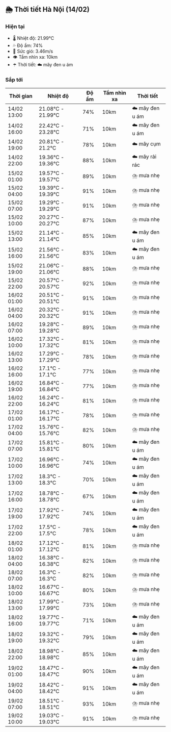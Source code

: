 ## 🌦️ Thời tiết Hà Nội (14/02)

### Hiện tại

- 🌡️ Nhiệt độ: 21.99℃
- 💦 Độ ẩm: 74%
- 💨 Sức gió: 3.46m/s
- 👁️ Tầm nhìn xa: 10km
- ☂️ Thời tiết: ☁️ mây đen u ám

### Sắp tới

| Thời gian | Nhiệt độ | Độ ẩm | Tầm nhìn xa | Thời tiết |
| --- | --- | --- | --- | --- |
| 14/02 13:00 | 21.08℃ - 21.99℃ | 74% | 10km | ☁️ mây đen u ám |
| 14/02 16:00 | 22.42℃ - 23.28℃ | 71% | 10km | ☁️ mây đen u ám |
| 14/02 19:00 | 20.81℃ - 21.2℃ | 78% | 10km | ☁️ mây cụm |
| 14/02 22:00 | 19.36℃ - 19.36℃ | 88% | 10km | ☁️ mây rải rác |
| 15/02 01:00 | 19.57℃ - 19.57℃ | 89% | 10km | ⛈️ mưa nhẹ |
| 15/02 04:00 | 19.39℃ - 19.39℃ | 91% | 10km | ⛈️ mưa nhẹ |
| 15/02 07:00 | 19.29℃ - 19.29℃ | 91% | 10km | ⛈️ mưa nhẹ |
| 15/02 10:00 | 20.27℃ - 20.27℃ | 87% | 10km | ⛈️ mưa nhẹ |
| 15/02 13:00 | 21.14℃ - 21.14℃ | 85% | 10km | ☁️ mây đen u ám |
| 15/02 16:00 | 21.56℃ - 21.56℃ | 83% | 10km | ☁️ mây đen u ám |
| 15/02 19:00 | 21.06℃ - 21.06℃ | 88% | 10km | ⛈️ mưa nhẹ |
| 15/02 22:00 | 20.57℃ - 20.57℃ | 92% | 10km | ⛈️ mưa nhẹ |
| 16/02 01:00 | 20.51℃ - 20.51℃ | 91% | 10km | ⛈️ mưa nhẹ |
| 16/02 04:00 | 20.32℃ - 20.32℃ | 91% | 10km | ⛈️ mưa nhẹ |
| 16/02 07:00 | 19.28℃ - 19.28℃ | 89% | 10km | ⛈️ mưa nhẹ |
| 16/02 10:00 | 17.32℃ - 17.32℃ | 81% | 10km | ⛈️ mưa nhẹ |
| 16/02 13:00 | 17.29℃ - 17.29℃ | 78% | 10km | ⛈️ mưa nhẹ |
| 16/02 16:00 | 17.1℃ - 17.1℃ | 77% | 10km | ⛈️ mưa nhẹ |
| 16/02 19:00 | 16.84℃ - 16.84℃ | 77% | 10km | ⛈️ mưa nhẹ |
| 16/02 22:00 | 16.24℃ - 16.24℃ | 81% | 10km | ⛈️ mưa nhẹ |
| 17/02 01:00 | 16.17℃ - 16.17℃ | 78% | 10km | ⛈️ mưa nhẹ |
| 17/02 04:00 | 15.76℃ - 15.76℃ | 82% | 10km | ⛈️ mưa nhẹ |
| 17/02 07:00 | 15.81℃ - 15.81℃ | 80% | 10km | ☁️ mây đen u ám |
| 17/02 10:00 | 16.96℃ - 16.96℃ | 74% | 10km | ☁️ mây đen u ám |
| 17/02 13:00 | 18.3℃ - 18.3℃ | 70% | 10km | ☁️ mây đen u ám |
| 17/02 16:00 | 18.78℃ - 18.78℃ | 67% | 10km | ☁️ mây đen u ám |
| 17/02 19:00 | 17.92℃ - 17.92℃ | 74% | 10km | ☁️ mây đen u ám |
| 17/02 22:00 | 17.5℃ - 17.5℃ | 78% | 10km | ☁️ mây đen u ám |
| 18/02 01:00 | 17.12℃ - 17.12℃ | 81% | 10km | ⛈️ mưa nhẹ |
| 18/02 04:00 | 16.38℃ - 16.38℃ | 82% | 10km | ⛈️ mưa nhẹ |
| 18/02 07:00 | 16.3℃ - 16.3℃ | 82% | 10km | ⛈️ mưa nhẹ |
| 18/02 10:00 | 16.67℃ - 16.67℃ | 80% | 10km | ⛈️ mưa nhẹ |
| 18/02 13:00 | 17.99℃ - 17.99℃ | 73% | 10km | ⛈️ mưa nhẹ |
| 18/02 16:00 | 19.77℃ - 19.77℃ | 71% | 10km | ☁️ mây đen u ám |
| 18/02 19:00 | 19.32℃ - 19.32℃ | 79% | 10km | ☁️ mây đen u ám |
| 18/02 22:00 | 18.98℃ - 18.98℃ | 85% | 10km | ☁️ mây đen u ám |
| 19/02 01:00 | 18.47℃ - 18.47℃ | 90% | 10km | ☁️ mây đen u ám |
| 19/02 04:00 | 18.42℃ - 18.42℃ | 91% | 10km | ☁️ mây đen u ám |
| 19/02 07:00 | 18.51℃ - 18.51℃ | 93% | 10km | ⛈️ mưa nhẹ |
| 19/02 10:00 | 19.03℃ - 19.03℃ | 91% | 10km | ⛈️ mưa nhẹ |
